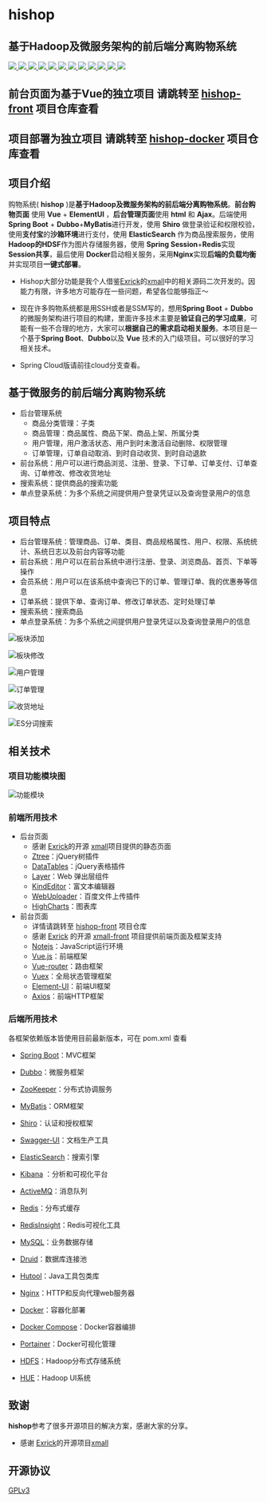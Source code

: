 # hishop
## 基于Hadoop及微服务架构的前后端分离购物系统
<p align="left"> 
  <a target="_blank" href="https://github.com/imagine-c/hishop">
    <img src="https://img.shields.io/badge/Author-imagine-orange"></img> 
    <img src="https://img.shields.io/badge/License-GPLv3-green"></img> 
    <img src="https://img.shields.io/badge/JDK-1.8+-green"></img>        
    <img src="https://img.shields.io/badge/Nodejs-8.x-green"></img>        
    <img src="https://img.shields.io/badge/Spring Boot-2.1.3.RELEASE-green"></img>       
    <img src="https://img.shields.io/badge/Dubbo-3.4.6-green"></img>
    <img src="https://img.shields.io/badge/Vue-2.5.16-green"></img>
    <img src="https://img.shields.io/badge/Docker-20.10.x-green"></img>
    <img src="https://img.shields.io/badge/Docker Compose-1.29.x-green"></img>
    <img src="https://img.shields.io/badge/MyBatis-3.4.6-green"></img>
    <img src="https://img.shields.io/badge/Hadoop-2.6.0--cdh5.9.3-green"></img>
    <img src="https://img.shields.io/badge/HUE-3.9.0--cdh5.9.3-green"></img>
  </a>
</p>


## 前台页面为基于Vue的独立项目 请跳转至 [hishop-front](https://github.com/imagine-c/hishop-front) 项目仓库查看
## 项目部署为独立项目 请跳转至 [hishop-docker](https://github.com/imagine-c/hishop-docker) 项目仓库查看
## 项目介绍
购物系统( **hishop** )是**基于Hadoop及微服务架构的前后端分离购物系统**。**前台购物页面** 使用 **Vue** + **ElementUI** ，**后台管理页面**使用 **html** 和 **Ajax**。后端使用  **Spring Boot** + **Dubbo**+**MyBatis**进行开发，使用 **Shiro** 做登录验证和权限校验，使用**支付宝**的**沙箱环境**进行支付，使用 **ElasticSearch** 作为商品搜索服务，使用 **Hadoop的HDSF**作为图片存储服务器，使用 **Spring Session**+**Redis**实现**Session共享**，最后使用 **Docker**启动相关服务，采用**Nginx**实现**后端的负载均衡**并实现项目**一键式部署**。 
- Hishop大部分功能是我个人借鉴[Exrick](https://github.com/Exrick)的[xmall](https://github.com/Exrick/xmall)中的相关源码二次开发的。因能力有限，许多地方可能存在一些问题，希望各位能够指正～

- 现在许多购物系统都是用SSH或者是SSM写的，想用**Spring Boot** + **Dubbo**的微服务架构进行项目的构建，里面许多技术主要是**验证自己的学习成果**，可能有一些不合理的地方，大家可以**根据自己的需求启动相关服务**。本项目是一个基于**Spring Boot**、**Dubbo**以及 **Vue** 技术的入门级项目。可以很好的学习相关技术。

- Spring Cloud版请前往cloud分支查看。

## 基于微服务的前后端分离购物系统
- 后台管理系统
    - 商品分类管理：子类
    - 商品管理：商品属性、商品下架、商品上架、所属分类
    - 用户管理，用户激活状态、用户到时未激活自动删除、权限管理
    - 订单管理，订单自动取消、到时自动收货、到时自动退款
- 前台系统：用户可以进行商品浏览、注册、登录、下订单、订单支付、订单查询、订单修改、修改收货地址
- 搜索系统：提供商品的搜索功能
- 单点登录系统：为多个系统之间提供用户登录凭证以及查询登录用户的信息

## 项目特点
- 后台管理系统：管理商品、订单、类目、商品规格属性、用户、权限、系统统计、系统日志以及前台内容等功能
- 前台系统：用户可以在前台系统中进行注册、登录、浏览商品、首页、下单等操作
- 会员系统：用户可以在该系统中查询已下的订单、管理订单、我的优惠券等信息
- 订单系统：提供下单、查询订单、修改订单状态、定时处理订单
- 搜索系统：搜索商品
- 单点登录系统：为多个系统之间提供用户登录凭证以及查询登录用户的信息


![](https://github.com/imagine-c/hishop/raw/file/image/content-add.png#pic_center "板块添加")

![](https://github.com/imagine-c/hishop/raw/file/image/content.png#pic_center "板块修改")

![](https://github.com/imagine-c/hishop/raw/file/image/user.png#pic_center "用户管理")

![](https://github.com/imagine-c/hishop/raw/file/image/order.png#pic_center "订单管理")

![](https://github.com/imagine-c/hishop/raw/file/image/address.png#pic_center "收货地址")

![](https://github.com/imagine-c/hishop/raw/file/image/search.png#pic_center "ES分词搜索")

## 相关技术
### 项目功能模块图

![](https://github.com/imagine-c/hishop/raw/file/image/function.png#pic_center "功能模块")

### 前端所用技术
- 后台页面
    - 感谢 [Exrick](https://github.com/Exrick/xmall)的开源 [xmall](https://github.com/Exrick/xmall)项目提供的静态页面
    - [Ztree](http://www.treejs.cn/v3/main.php#_zTreeInfo)：jQuery树插件
    - [DataTables](http://www.datatables.club/)：jQuery表格插件
    - [Layer](http://layer.layui.com/)：Web 弹出层组件
    - [KindEditor](https://github.com/kindsoft/kindeditor)：富文本编辑器
    - [WebUploader](http://fex.baidu.com/webuploader/getting-started.html)：百度文件上传插件
    - [HighCharts](http://www.hcharts.cn/)：图表库
- 前台页面
    - 详情请跳转至 [hishop-front](https://github.com/imagine-c/hishop-front) 项目仓库
    - 感谢 [Exrick](https://github.com/Exrick) 的开源 [xmall-front](https://github.com/Exrick/xmall-front) 项目提供前端页面及框架支持
    - [Notejs](https://nodejs.org/)：JavaScript运行环境
    - [Vue.js](https://vuejs.org/)：前端框架
    - [Vue-router](https://router.vuejs.org/)：路由框架
    - [Vuex](https://vuex.vuejs.org/)：全局状态管理框架
    - [Element-UI](https://element.eleme.io)：前端UI框架
    - [Axios](https://github.com/axios/axios)：前端HTTP框架
### 后端所用技术
各框架依赖版本皆使用目前最新版本，可在 pom.xml 查看
- [Spring Boot]( https://spring.io/projects/spring-boot)：MVC框架

- [Dubbo](https://dubbo.incubator.apache.org/)：微服务框架

- [ZooKeeper](https://zookeeper.apache.org/)：分布式协调服务

- [MyBatis](https://mybatis.org/mybatis-3/)：ORM框架

- [Shiro](https://shiro.apache.org/)：认证和授权框架

- [Swagger-UI](https://github.com/swagger-api/swagger-ui)：文档生产工具

- [ElasticSearch]( https://github.com/elastic/elasticsearch)：搜索引擎

- [Kibana](https://www.elastic.co/cn/kibana) ：分析和可视化平台

- [ActiveMQ](https://activemq.apache.org/)：消息队列

- [Redis](https://redis.io/)：分布式缓存

- [RedisInsight](https://redis.com/redis-enterprise/redis-insight/)：Redis可视化工具

- [MySQL](https://www.mysql.com/)：业务数据存储

- [Druid](https://github.com/alibaba/druid)：数据库连接池

- [Hutool](https://hutool.cn/docs/#/)：Java工具包类库

- [Nginx](http://nginx.org/)：HTTP和反向代理web服务器

- [Docker](https://www.docker.com)：容器化部署

- [Docker Compose](https://docs.docker.com/compose/)：Docker容器编排

- [Portainer](https://github.com/portainer/portainer)：Docker可视化管理

- [HDFS](https://hadoop.apache.org/docs/r1.2.1/hdfs_design.html)：Hadoop分布式存储系统

- [HUE](https://hadoop.apache.org/docs/r1.2.1/hdfs_design.html)：Hadoop UI系统
## 致谢
**hishop**参考了很多开源项目的解决方案，感谢大家的分享。

- 感谢 [Exrick](https://github.com/Exrick/xmall)的开源项目[xmall](https://github.com/Exrick/xmall)
## 开源协议
[GPLv3](https://www.gnu.org/licenses/quick-guide-gplv3.html)
